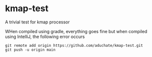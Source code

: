 # kmap-test
A trivial test for kmap processor

WHen compiled using gradle, everything goes fine but when compiled using IntelliJ, the following error occurs

```
git remote add origin https://github.com/aduchate/kmap-test.git
git push -u origin main
```
